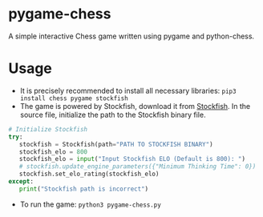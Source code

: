 # pygame-chess
A simple interactive Chess game written using pygame and python-chess. 

# Usage
- It is precisely recommended to install all necessary libraries: `pip3 install chess pygame stockfish`
- The game is powered by Stockfish, download it from [Stockfish](https://stockfishchess.org/). In the source file, initialize the path to the Stockfish binary file. 
```python
# Initialize Stockfish
try:
   stockfish = Stockfish(path="PATH TO STOCKFISH BINARY")
   stockfish_elo = 800
   stockfish_elo = input("Input Stockfish ELO (Default is 800): ")
   # stockfish.update_engine_parameters({"Minimum Thinking Time": 0})
   stockfish.set_elo_rating(stockfish_elo)
except: 
   print("Stockfish path is incorrect")
```
- To run the game: ```python3 pygame-chess.py```

